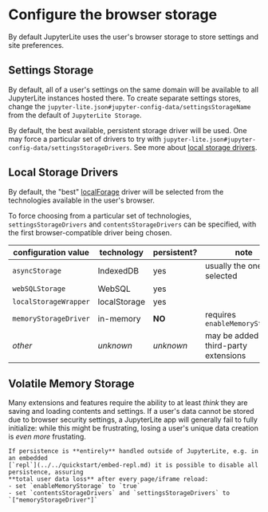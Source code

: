 # Configure the browser storage

By default JupyterLite uses the user's browser storage to store settings and site
preferences.

## Settings Storage

By default, all of a user's settings on the same domain will be available to all
JupyterLite instances hosted there. To create separate settings stores, change the
`jupyter-lite.json#jupyter-config-data/settingsStorageName` from the default of
`JupyterLite Storage`.

By default, the best available, persistent storage driver will be used. One may force a
particular set of drivers to try with
`jupyter-lite.json#jupyter-config-data/settingsStorageDrivers`. See more about
[local storage drivers](#local-storage-drivers).

## Local Storage Drivers

By default, the "best" [localForage] driver will be selected from the technologies
available in the user's browser.

[localforage]: https://github.com/localForage/localForage

To force choosing from a particular set of technologies, `settingsStorageDrivers` and
`contentsStorageDrivers` can be specified, with the first browser-compatible driver
being chosen.

| configuration value   | technology   | persistent? | note                                   |
| --------------------- | ------------ | ----------- | -------------------------------------- |
| `asyncStorage`        | IndexedDB    | yes         | usually the one selected               |
| `webSQLStorage`       | WebSQL       | yes         |                                        |
| `localStorageWrapper` | localStorage | yes         |                                        |
| `memoryStorageDriver` | in-memory    | **NO**      | requires `enableMemoryStorage`         |
| _other_               | _unknown_    | _unknown_   | may be added by third-party extensions |

## Volatile Memory Storage

Many extensions and features require the ability to at least _think_ they are saving and
loading contents and settings. If a user's data cannot be stored due to browser security
settings, a JupyterLite app will generally fail to fully initialize: while this might be
frustrating, losing a user's unique data creation is _even more_ frustating.

```{warning}
If persistence is **entirely** handled outside of JupyterLite, e.g. in an embedded
[`repl`](../../quickstart/embed-repl.md) it is possible to disable all persistence, assuring
**total user data loss** after every page/iframe reload:
- set `enableMemoryStorage` to `true`
- set `contentsStorageDrivers` and `settingsStorageDrivers` to `["memoryStorageDriver"]`
```
